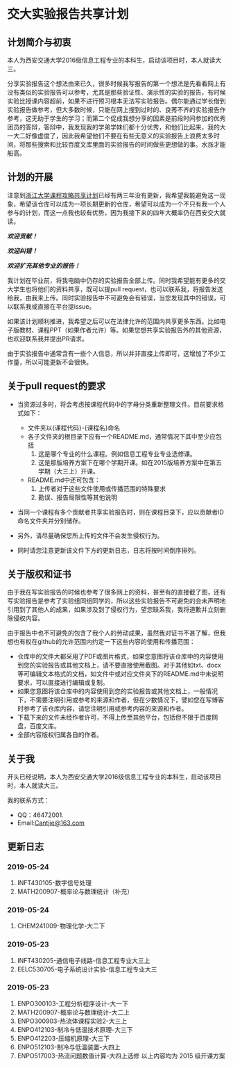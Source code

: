 ﻿# 交大实验报告共享计划

## 计划简介与初衷

本人为西安交通大学2016级信息工程专业的本科生，启动该项目时，本人就读大三。

分享实验报告这个想法由来已久，很多时候我写报告的第一个想法是先看看网上有没有类似的实验报告可以参考，尤其是那些验证性、演示性的实验的报告，有时候实验比授课内容超前，如果不进行预习根本无法写实验报告。偶尔能通过学长借到实验报告做参考，但大多数时候，只能在网上搜到过时的、良莠不齐的实验报告作参考，这无助于学生的学习；而第二个促成我想分享的因素是前段时间参加的优秀团员的答辩，答辩中，我发现我的学弟学妹们都十分优秀，和他们比起来，我的大一大二好像虚度了，因此我希望他们不要在有些无意义的实验报告上浪费太多时间，将那些搜索和比较百度文库里面的实验报告的时间做些更想做的事。水涨才能船高。


## 计划的开展

注意到[浙江大学课程攻略共享计划](https://github.com/cantjie/zju-icicles)已经有两三年没有更新，我希望我能避免这一现象，希望该仓库可以成为一项长期更新的仓库，希望可以成为一个不只有我一个人参与的计划，而这一点我也较有优势，因为我接下来的四年大概率仍在西安交大就读。

***欢迎贡献！*** 

***欢迎纠错！***

***欢迎扩充其他专业的报告！***

我计划在毕业前，将我电脑中仍存的实验报告全部上传。同时我希望能有更多的交大学生也将他们的资料共享，既可以提pull request，也可以联系我，将报告发送给我，由我来上传。同时实验报告中不可避免会有错误，当您发现其中的错误，可以联系我或直接在平台提issue。

如果该计划顺利推进，我希望之后可以在法律允许的范围内共享更多东西。比如电子版教材、课程PPT（如果作者允许）等。如果您想共享实验报告外的其他资源，也欢迎联系我并提出PR请求。

由于实验报告中通常含有一些个人信息，所以并非直接上传即可，这增加了不少工作量，所以可能更新不会很快。


## 关于pull request的要求

* 当资源过多时，将会考虑按课程代码中的字母分类重新整理文件。目前要求格式如下：
	* 文件夹以{课程代码}-{课程名}命名
	* 各子文件夹的根目录下应有一个README.md，通常情况下其中至少应包括
		1. 这是哪个专业的什么课程。例如信息工程专业专业选修课。
		2. 这是那版培养方案下在哪个学期开课。如在2015版培养方案中在第五学期（大三上）开课。
	* README.md中还可包含：
		1. 上传者对于这些文件使用或传播范围的特殊要求
		2. 勘误、报告局限性等其他说明

* 当同一个课程有多个贡献者共享实验报告时，则在课程目录下，应以贡献者ID命名文件夹并分别储存。

* 另外，请尽量确保您所上传的文件不会发生侵权行为。

* 同时请您注意更新该文件下方的更新日志，日志将按时间倒序排列。


## 关于版权和证书
由于我在写实验报告的时候也参考了很多网上的资料，甚至有的直接截了图，还有写实验报告是参考了实验组同组同学的，所以这些实验报告不可避免的会未声明地引用到了其他人的成果，如果涉及到了侵权行为，望您联系我，我将道歉并立刻删除侵权内容。

由于报告中也不可避免的包含了我个人的劳动成果，虽然我对证书不甚了解，但我想也有权在github的允许范围内约定一下这些内容的使用和传播范围：
* 仓库中的文件大都采用了PDF或图片格式，如果您意图将该仓库中的内容使用到您的实验报告或其他文档上，请不要直接使用截图。对于其他如txt、docx等可编辑文本格式的文档，如文件中或对应文件夹下的README.md中未说明要求，可以直接进行编辑或复制。
* 如果您意图将该仓库中的内容使用到您的实验报告或其他文档上，一般情况下，不需要注明引用或参考的来源和作者，但在少数情况下，譬如您在写博客时参考了该仓库内容，请您注明引用或参考内容的来源和作者。
* 下载下来的文件未经作者许可，不得上传至其他平台，包括但不限于百度网盘，百度文库。
* 全部内容版权归属各自的作者。

## 关于我

开头已经说明，本人为西安交通大学2016级信息工程专业的本科生，启动该项目时，本人就读大三。

我的联系方式：

* QQ：46472001.
* Email:[Cantjie@163.com](mailto:cantjie@163.com)


## 更新日志

### 2019-05-24

1. INFT430105-数字信号处理
2. MATH200907-概率论与数理统计（补充）

### 2019-05-24   
   
1. CHEM241009-物理化学-大二下   

### 2019-05-23

1. INFT430205-通信电子线路-信息工程专业大三上
2. EELC530705-电子系统设计实验-信息工程专业大三

### 2019-05-23

1. ENPO300103-工程分析程序设计-大一下
1. MATH200907-概率论与数理统计-大二上
1. ENPO300903-热流体课程实验2-大三上
1. ENPO412103-制冷与低温技术原理-大三下
1. ENPO412203-压缩机原理-大三下
1. ENPO512103-制冷与低温装置-大四上
1. ENPO517003-热流问题数值计算-大四上选修
以上内容均为 2015 级开课方案

